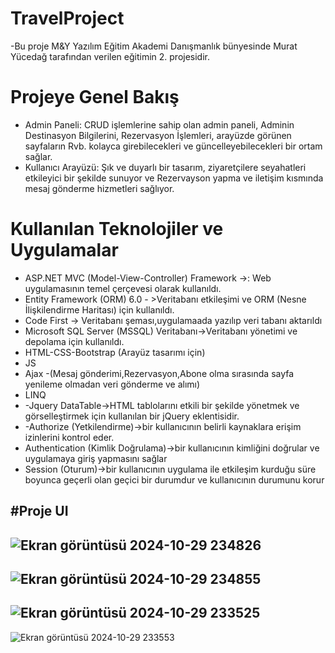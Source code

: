#  TravelProject
-Bu proje M&Y Yazılım Eğitim Akademi Danışmanlık bünyesinde Murat Yücedağ tarafından verilen eğitimin 2. projesidir.

# Projeye Genel Bakış

- Admin Paneli: CRUD işlemlerine sahip olan admin paneli, Adminin Destinasyon Bilgilerini, Rezervasyon İşlemleri, arayüzde görünen sayfaların Rvb. kolayca girebilecekleri ve güncelleyebilecekleri bir ortam sağlar.
- Kullanıcı Arayüzü: Şık ve duyarlı bir tasarım, ziyaretçilere seyahatleri etkileyici bir şekilde sunuyor ve Rezervayson yapma ve iletişim kısmında mesaj gönderme hizmetleri sağlıyor.


# Kullanılan Teknolojiler ve Uygulamalar
- ASP.NET MVC (Model-View-Controller) Framework ->: Web uygulamasının temel çerçevesi olarak kullanıldı. 
- Entity Framework (ORM) 6.0 - >Veritabanı etkileşimi ve ORM (Nesne İlişkilendirme Haritası) için kullanıldı.
- Code First -> Veritabanı şeması,uygulamaada yazılıp veri tabanı aktarıldı 
- Microsoft SQL Server (MSSQL) Veritabanı->Veritabanı yönetimi ve depolama için kullanıldı. 
- HTML-CSS-Bootstrap (Arayüz tasarımı için)  
- JS  
- Ajax -(Mesaj gönderimi,Rezervasyon,Abone olma sırasında sayfa yenileme olmadan veri gönderme ve alımı) 
- LINQ 
- -Jquery DataTable->HTML tablolarını etkili bir şekilde yönetmek ve görselleştirmek için kullanılan bir jQuery eklentisidir. 
- -Authorize (Yetkilendirme)->bir kullanıcının belirli kaynaklara erişim izinlerini kontrol eder.
- Authentication (Kimlik Doğrulama)->bir kullanıcının kimliğini doğrular ve uygulamaya giriş yapmasını sağlar
- Session (Oturum)->bir kullanıcının uygulama ile etkileşim kurduğu süre boyunca geçerli olan geçici bir durumdur ve kullanıcının durumunu korur

#Proje UI
-
![Ekran görüntüsü 2024-10-29 234826](https://github.com/user-attachments/assets/52e700a6-0082-492e-821d-c0c9763ddee4)
-
![Ekran görüntüsü 2024-10-29 234855](https://github.com/user-attachments/assets/7c9e8802-7f4f-4d74-98a1-d9fc19352337)
-
![Ekran görüntüsü 2024-10-29 233525](https://github.com/user-attachments/assets/b1fe05cf-e205-4c69-85f9-3c957382d80c)
-
![Ekran görüntüsü 2024-10-29 233553](https://github.com/user-attachments/assets/8ced9475-9a27-4f38-b64e-e0fa2a67e066)

